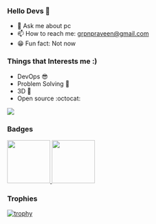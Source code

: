 ### Hello Devs 👋
- 💬 Ask me about pc
- 📫 How to reach me: grpnpraveen@gmail.com
- 😁 Fun fact: Not now
### Things that Interests me :)
- DevOps 😎
- Problem Solving 🗽
- 3D 🤘
- Open source :octocat:

<img src="https://github-readme-stats.vercel.app/api?username=grpnpraveen&&show_icons=true&title_color=EB7400&icon_color=EB7400&text_color=daf7dc&bg_color=151515">

### Badges
<a href="https://dev.to/badge/hacktoberfest-2020" target="_blank">
<img src="https://res.cloudinary.com/practicaldev/image/fetch/s--ipK3ZYfm--/c_limit,f_auto,fl_progressive,q_80,w_375/https://dev-to-uploads.s3.amazonaws.com/uploads/badge/badge_image/80/hacktoberfest2020-badge_2.png" width=100>
</a>
<a href="https://dev.to/badge/hacktoberfest-2021" target="_blank">
<img src="https://res.cloudinary.com/practicaldev/image/fetch/s--1l8Lf2vD--/c_limit,f_auto,fl_progressive,q_80,w_180/https://dev-to-uploads.s3.amazonaws.com/uploads/badge/badge_image/131/hacktoberfest-2021-badge.png" width=100>
</a>

### Trophies
[![trophy](https://github-profile-trophy.vercel.app/?username=grpnpraveen)](https://github.com/ryo-ma/github-profile-trophy)
 
